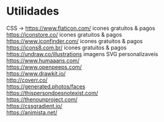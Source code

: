 # Utilidades

CSS -> 
https://www.flaticon.com/ icones gratuitos & pagos <br>
https://iconstore.co/ icones gratuitos & pagos<br>
https://www.iconfinder.com/  icones gratuitos & pagos<br>
https://icons8.com.br/ icones gratuitos & pagos <br>
https://undraw.co/illustrations imagens SVG personalizaveis <br>
https://www.humaaans.com/ <br>
https://www.openpeeps.com/ <br>
https://www.drawkit.io/ <br>
http://coverr.co/ <br>
https://generated.photos/faces <br>
https://thispersondoesnotexist.com/ <br>
https://thenounproject.com/ <br>
https://cssgradient.io/ <br>
https://animista.net/ <br>
